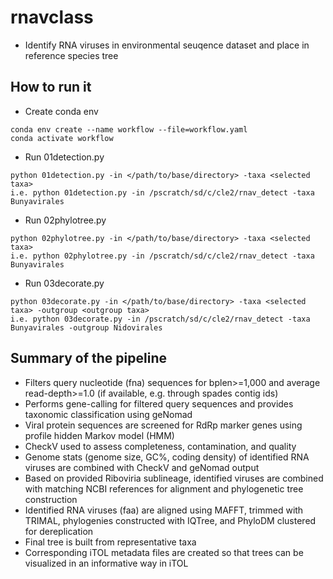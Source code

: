 # rnavclass
* Identify RNA viruses in environmental seuqence dataset and place in reference species tree
## How to run it
* Create conda env
```
conda env create --name workflow --file=workflow.yaml
conda activate workflow
```
* Run 01detection.py
```
python 01detection.py -in </path/to/base/directory> -taxa <selected taxa>
i.e. python 01detection.py -in /pscratch/sd/c/cle2/rnav_detect -taxa Bunyavirales
```
* Run 02phylotree.py
```
python 02phylotree.py -in </path/to/base/directory> -taxa <selected taxa>
i.e. python 02phylotree.py -in /pscratch/sd/c/cle2/rnav_detect -taxa Bunyavirales
```
* Run 03decorate.py
```
python 03decorate.py -in </path/to/base/directory> -taxa <selected taxa> -outgroup <outgroup taxa>
i.e. python 03decorate.py -in /pscratch/sd/c/cle2/rnav_detect -taxa Bunyavirales -outgroup Nidovirales
```
 
## Summary of the pipeline
* Filters query nucleotide (fna) sequences for bplen>=1,000 and average read-depth>=1.0 (if available, e.g. through spades contig ids)
* Performs gene-calling for filtered query sequences and provides taxonomic classification using geNomad
* Viral protein sequences are screened for RdRp marker genes using profile hidden Markov model (HMM)
* CheckV used to assess completeness, contamination, and quality
* Genome stats (genome size, GC%, coding density) of identified RNA viruses are combined with CheckV and geNomad output 
* Based on provided Riboviria sublineage, identified viruses are combined with matching NCBI references for alignment and phylogenetic tree construction
* Identified RNA viruses (faa) are aligned using MAFFT, trimmed with TRIMAL, phylogenies constructed with IQTree, and PhyloDM clustered for dereplication
* Final tree is built from representative taxa
* Corresponding iTOL metadata files are created so that trees can be visualized in an informative way in iTOL
